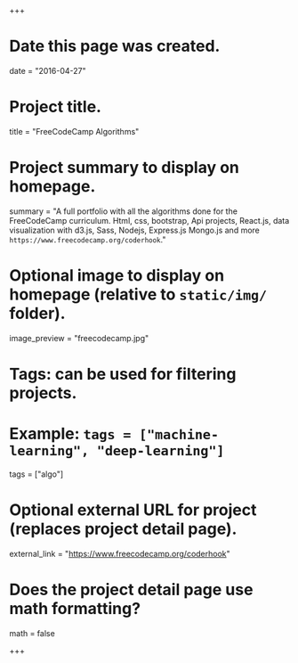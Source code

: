 +++
# Date this page was created.
date = "2016-04-27"

# Project title.
title = "FreeCodeCamp Algorithms"

# Project summary to display on homepage.
summary = "A full portfolio with all the algorithms done for the FreeCodeCamp curriculum. Html, css, bootstrap, Api projects, React.js, data visualization with d3.js, Sass, Nodejs, Express.js Mongo.js and more `https://www.freecodecamp.org/coderhook`."

# Optional image to display on homepage (relative to `static/img/` folder).
image_preview = "freecodecamp.jpg"

# Tags: can be used for filtering projects.
# Example: `tags = ["machine-learning", "deep-learning"]`
tags = ["algo"]

# Optional external URL for project (replaces project detail page).
external_link = "https://www.freecodecamp.org/coderhook"

# Does the project detail page use math formatting?
math = false

+++
